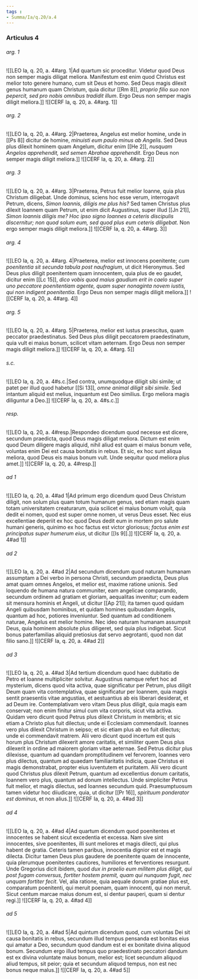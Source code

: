 ```yaml
---
tags : 
- Summa/Ia/q.20/a.4
---
```


### Articulus 4

###### arg. 1
![[LEO Ia, q. 20, a. 4#arg. 1|Ad quartum sic proceditur. Videtur quod Deus non semper magis diligat meliora. Manifestum est enim quod Christus est melior toto genere humano, cum sit Deus et homo. Sed Deus magis dilexit genus humanum quam Christum, quia dicitur [[Rm 8]], *proprio filio suo non pepercit, sed pro nobis omnibus tradidit illum*. Ergo Deus non semper magis diligit meliora.]]
![[CERF Ia, q. 20, a. 4#arg. 1]]

###### arg. 2
![[LEO Ia, q. 20, a. 4#arg. 2|Praeterea, Angelus est melior homine, unde in [[Ps 8]] dicitur de homine, *minuisti eum paulo minus ab Angelis*. Sed Deus plus dilexit hominem quam Angelum, dicitur enim [[He 2]], *nusquam Angelos apprehendit, sed semen Abrahae apprehendit*. Ergo Deus non semper magis diligit meliora.]]
![[CERF Ia, q. 20, a. 4#arg. 2]]

###### arg. 3
![[LEO Ia, q. 20, a. 4#arg. 3|Praeterea, Petrus fuit melior Ioanne, quia plus Christum diligebat. Unde dominus, sciens hoc esse verum, interrogavit Petrum, dicens, *Simon Ioannis, diligis me plus his?* Sed tamen Christus plus dilexit Ioannem quam Petrum, ut enim dicit Augustinus, super illud [[Jn 21]], *Simon Ioannis diligis me? Hoc ipso signo Ioannes a ceteris discipulis discernitur; non quod solum eum, sed quod plus eum ceteris diligebat*. Non ergo semper magis diligit meliora.]]
![[CERF Ia, q. 20, a. 4#arg. 3]]

###### arg. 4
![[LEO Ia, q. 20, a. 4#arg. 4|Praeterea, melior est innocens poenitente; *cum poenitentia sit secunda tabula post naufragium*, ut dicit Hieronymus. Sed Deus plus diligit poenitentem quam innocentem, quia plus de eo gaudet, dicitur enim [[Lc 15]], *dico vobis quod maius gaudium erit in caelo super uno peccatore poenitentiam agente, quam super nonaginta novem iustis, qui non indigent poenitentia*. Ergo Deus non semper magis diligit meliora.]]
![[CERF Ia, q. 20, a. 4#arg. 4]]

###### arg. 5
![[LEO Ia, q. 20, a. 4#arg. 5|Praeterea, melior est iustus praescitus, quam peccator praedestinatus. Sed Deus plus diligit peccatorem praedestinatum, quia vult ei maius bonum, scilicet vitam aeternam. Ergo Deus non semper magis diligit meliora.]]
![[CERF Ia, q. 20, a. 4#arg. 5]]

###### s.c.
![[LEO Ia, q. 20, a. 4#s.c.|Sed contra, unumquodque diligit sibi simile; ut patet per illud quod habetur [[Si 13]], *omne animal diligit sibi simile*. Sed intantum aliquid est melius, inquantum est Deo similius. Ergo meliora magis diliguntur a Deo.]]
![[CERF Ia, q. 20, a. 4#s.c.]]

###### resp.
![[LEO Ia, q. 20, a. 4#resp.|Respondeo dicendum quod necesse est dicere, secundum praedicta, quod Deus magis diligat meliora. Dictum est enim quod Deum diligere magis aliquid, nihil aliud est quam ei maius bonum velle, voluntas enim Dei est causa bonitatis in rebus. Et sic, ex hoc sunt aliqua meliora, quod Deus eis maius bonum vult. Unde sequitur quod meliora plus amet.]]
![[CERF Ia, q. 20, a. 4#resp.]]

###### ad 1
![[LEO Ia, q. 20, a. 4#ad 1|Ad primum ergo dicendum quod Deus Christum diligit, non solum plus quam totum humanum genus, sed etiam magis quam totam universitatem creaturarum, quia scilicet ei maius bonum voluit, quia dedit ei nomen, quod est super omne nomen, ut verus Deus esset. Nec eius excellentiae deperiit ex hoc quod Deus dedit eum in mortem pro salute humani generis, quinimo ex hoc factus est victor gloriosus; *factus enim est principatus super humerum eius*, ut dicitur [[Is 9]].]]
![[CERF Ia, q. 20, a. 4#ad 1]]

###### ad 2
![[LEO Ia, q. 20, a. 4#ad 2|Ad secundum dicendum quod naturam humanam assumptam a Dei verbo in persona Christi, secundum praedicta, Deus plus amat quam omnes Angelos, et melior est, maxime ratione unionis. Sed loquendo de humana natura communiter, eam angelicae comparando, secundum ordinem ad gratiam et gloriam, aequalitas invenitur; cum eadem sit mensura hominis et Angeli, ut dicitur [[Ap 21]]; ita tamen quod quidam Angeli quibusdam hominibus, et quidam homines quibusdam Angelis, quantum ad hoc, potiores inveniuntur. Sed quantum ad conditionem naturae, Angelus est melior homine. Nec ideo naturam humanam assumpsit Deus, quia hominem absolute plus diligeret, sed quia plus indigebat. Sicut bonus paterfamilias aliquid pretiosius dat servo aegrotanti, quod non dat filio sano.]]
![[CERF Ia, q. 20, a. 4#ad 2]]

###### ad 3
![[LEO Ia, q. 20, a. 4#ad 3|Ad tertium dicendum quod haec dubitatio de Petro et Ioanne multipliciter solvitur. Augustinus namque refert hoc ad mysterium, dicens quod vita activa, quae significatur per Petrum, plus diligit Deum quam vita contemplativa, quae significatur per Ioannem, quia magis sentit praesentis vitae angustias, et aestuantius ab eis liberari desiderat, et ad Deum ire. Contemplativam vero vitam Deus plus diligit, quia magis eam conservat; non enim finitur simul cum vita corporis, sicut vita activa. Quidam vero dicunt quod Petrus plus dilexit Christum in membris; et sic etiam a Christo plus fuit dilectus; unde ei Ecclesiam commendavit. Ioannes vero plus dilexit Christum in seipso; et sic etiam plus ab eo fuit dilectus; unde ei commendavit matrem. Alii vero dicunt quod incertum est quis horum plus Christum dilexerit amore caritatis, et similiter quem Deus plus dilexerit in ordine ad maiorem gloriam vitae aeternae. Sed Petrus dicitur plus dilexisse, quantum ad quandam promptitudinem vel fervorem, Ioannes vero plus dilectus, quantum ad quaedam familiaritatis indicia, quae Christus ei magis demonstrabat, propter eius iuventutem et puritatem. Alii vero dicunt quod Christus plus dilexit Petrum, quantum ad excellentius donum caritatis, Ioannem vero plus, quantum ad donum intellectus. Unde simpliciter Petrus fuit melior, et magis dilectus, sed Ioannes secundum quid. Praesumptuosum tamen videtur hoc diiudicare, quia, ut dicitur [[Pr 16]], *spirituum ponderator est dominus*, et non alius.]]
![[CERF Ia, q. 20, a. 4#ad 3]]

###### ad 4
![[LEO Ia, q. 20, a. 4#ad 4|Ad quartum dicendum quod poenitentes et innocentes se habent sicut excedentia et excessa. Nam sive sint innocentes, sive poenitentes, illi sunt meliores et magis dilecti, qui plus habent de gratia. Ceteris tamen paribus, innocentia dignior est et magis dilecta. Dicitur tamen Deus plus gaudere de poenitente quam de innocente, quia plerumque poenitentes cautiores, humiliores et ferventiores resurgunt. Unde Gregorius dicit ibidem, quod *dux in praelio eum militem plus diligit, qui post fugam conversus, fortiter hostem premit, quam qui nunquam fugit, nec unquam fortiter fecit*. Vel, alia ratione, quia aequale donum gratiae plus est, comparatum poenitenti, qui meruit poenam, quam innocenti, qui non meruit. Sicut centum marcae maius donum est, si dentur pauperi, quam si dentur regi.]]
![[CERF Ia, q. 20, a. 4#ad 4]]

###### ad 5
![[LEO Ia, q. 20, a. 4#ad 5|Ad quintum dicendum quod, cum voluntas Dei sit causa bonitatis in rebus, secundum illud tempus pensanda est bonitas eius qui amatur a Deo, secundum quod dandum est ei ex bonitate divina aliquod bonum. Secundum ergo illud tempus quo praedestinato peccatori dandum est ex divina voluntate maius bonum, melior est; licet secundum aliquod aliud tempus, sit peior; quia et secundum aliquod tempus, non est nec bonus neque malus.]]
![[CERF Ia, q. 20, a. 4#ad 5]]

